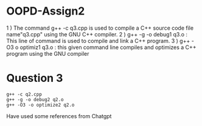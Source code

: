 # OOPD-Assign2
1 ) The command g++ -c q3.cpp is used to compile a C++ source code file name"q3.cpp" using the GNU C++ compiler.
2 ) g++ -g -o debug1 q3.o : This line of command is used to compile and link a C++ program.
3 ) g++ -O3 o optimiz1 q3.o : this given command line compiles and optimizes a C++ program using the GNU compiler

# Question 3
    g++ -c q2.cpp
	g++ -g -o debug2 q2.o
	g++ -O3 -o optimize2 q2.o
	
Have used some references from Chatgpt 
